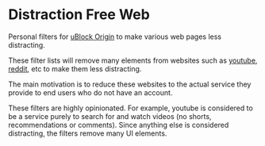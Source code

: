 # Distraction Free Web

Personal filters for [uBlock Origin](https://github.com/gorhill/uBlock) to make various web pages less distracting.

These filter lists will remove many elements from websites such as [youtube](https://www.youtube.com/), [reddit](https://www.reddit.com/), etc to make them less distracting.

The main motivation is to reduce these websites to the actual service they provide to end users who do not have an account.

These filters are highly opinionated. For example, youtube is considered to be a service purely to search for and watch videos (no shorts, recommendations or comments). Since anything else is considered distracting, the filters remove many UI elements.
